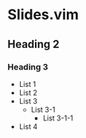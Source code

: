 # Slides.vim

## Heading 2

### Heading 3


* List 1
* List 2
* List 3
    * List 3-1
        * List 3-1-1
* List 4
